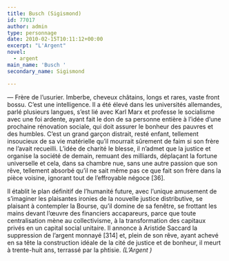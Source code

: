 ```yaml
---
title: Busch (Sigismond)
id: 77017
author: admin
type: personnage
date: 2010-02-15T10:11:12+00:00
excerpt: "L'Argent"
novel:
  - argent
main_name: 'Busch '
secondary_name: Sigismond

---
```

— Frère de l&rsquo;usurier. Imberbe, cheveux châtains, longs et rares, vaste front bossu. C&rsquo;est une intelligence. Il a été élevé dans les universités allemandes, parlé plusieurs langues, s&rsquo;est lié avec Karl Marx et professe le socialisme avec une foi ardente, ayant fait le don de sa personne entière à l&rsquo;idée d&rsquo;une prochaine rénovation sociale, qui doit assurer le bonheur des pauvres et des humbles. C&rsquo;est un grand garçon distrait, resté enfant, tellement insoucieux de sa vie matérielle qu&rsquo;il mourrait sûrement de faim si son frère ne l&rsquo;avait recueilli. L&rsquo;idée de charité le blesse, il n&rsquo;admet que la justice et organise la société de demain, remuant des milliards, déplaçant la fortune universelle et cela, dans sa chambre nue, sans une autre passion que son rêve, tellement absorbé qu&rsquo;il ne sait même pas ce que fait son frère dans la pièce voisine, ignorant tout de l&rsquo;effroyable négoce [36].

Il établit le plan définitif de l&rsquo;humanité future, avec l&rsquo;unique amusement de s&rsquo;imaginer les plaisantes ironies de la nouvelle justice distributive, se plaisant à contempler la Bourse, qu&rsquo;il domine de sa fenêtre, se frottant les mains devant l&rsquo;œuvre des financiers accapareurs, parce que toute centralisation mène au collectivisme, à la transformation des capitaux privés en un capital social unitaire. Il annonce à Aristide Saccard la suppression de l&rsquo;argent monnayé [314] et, plein de son rêve, ayant achevé en sa tête la construction idéale de la cité de justice et de bonheur, il meurt à trente-huit ans, terrassé par la phtisie. _(L&rsquo;Argent )_